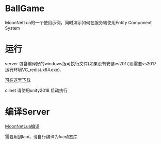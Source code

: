 # BallGame
MoonNetLua的一个使用示例，同时演示如何在服务端使用Entity Component System

# 运行

server 包含编译好的windows版可执行文件(如果没有安装vs2017,则需要vs2017运行环境VC_redist.x64.exe).

[可在这里下载](https://support.microsoft.com/en-us/help/2977003/the-latest-supported-visual-c-downloads)

clinet 请使用unity2018 启动执行

# 编译Server

[MoonNetLua编译](https://github.com/sniper00/MoonNetLua)

需要用到laoi，请自行编译为lua动态库 


